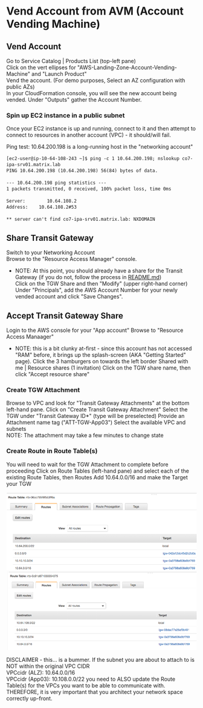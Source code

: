 # Vend Account from AVM (Account Vending Machine)

## Vend Account
Go to Service Catalog | Products List (top-left pane)  
Click on the vert ellipses for "AWS-Landing-Zone-Account-Vending-Machine" and "Launch Product"  
Vend the account.  (For demo purposes, Select an AZ configuration with public AZs)  
In your CloudFormation console, you will see the new account being vended.  Under "Outputs" gather the Account Number.  

### Spin up EC2 instance in a public subnet
Once your EC2 instance is up and running, connect to it and then attempt to connect to resources in another account (VPC) - it should/will fail.

Ping test:  10.64.200.198 is a long-running host in the "networking account"
```
[ec2-user@ip-10-64-108-243 ~]$ ping -c 1 10.64.200.198; nslookup co7-ipa-srv01.matrix.lab
PING 10.64.200.198 (10.64.200.198) 56(84) bytes of data.

--- 10.64.200.198 ping statistics ---
1 packets transmitted, 0 received, 100% packet loss, time 0ms

Server:        10.64.108.2
Address:    10.64.108.2#53

** server can't find co7-ipa-srv01.matrix.lab: NXDOMAIN
```

## Share Transit Gateway
Switch to your Networking Account  
Browse to the "Resource Access Manager" console.  
 - NOTE: At this point, you should already have a share for the Transit Gateway (if you do not, follow the process in [README.md](./README.md))  
Click on the TGW Share and then "Modify" (upper right-hand corner)  
Under "Principals", add the AWS Account Number for your newly vended account and click "Save Changes".

## Accept Transit Gateway Share
Login to the AWS console for your "App account"
Browse to "Resource Access Manaager"
 - NOTE:  this is a bit clunky at-first - since this account has not accessed "RAM" before, it brings up the splash-screen (AKA "Getting Started" page).
Click the 3 hamburgers on towards the left border 
  Shared with me | Resource shares (1 invitation)
Click on the TGW share name, then click "Accept resource share"

### Create TGW Attachment
Browse to VPC and look for "Transit Gateway Attachments" at the bottom left-hand pane.
Click on "Create Transit Gateway Attachment"
Select the TGW under "Transit Gateway ID*" (type will be preselected)
Provide an Attachment name tag ("ATT-TGW-App03")
Select the available VPC and subnets   
NOTE:  The attachment may take a few minutes to change state

### Create Route in Route Table(s)
You will need to wait for the TGW Attachment to complete before proceeding
Click on Route Tables (left-hand pane) and select each of the existing Route Tables, then Routes
Add 10.64.0.0/16 and make the Target your TGW

![Networking Account - Route Table](Images/AWS-RouteTable-NetworkingAccount.png)  
![VendedAccount - Route Table](Images/AWS-RouteTable-VendedAccount.png)  

DISCLAIMER - this... is a bummer.  If the subnet you are about to attach to is NOT within the original VPC CIDR  
VPCcidr (ALZ):  10.64.0.0/16  
VPCcidr (App03):  10.108.0.0/22
you need to ALSO update the Route Table(s) for the VPCs you want to be able to communicate with.  THEREFORE, it is very important that you architect your network space correctly up-front.







